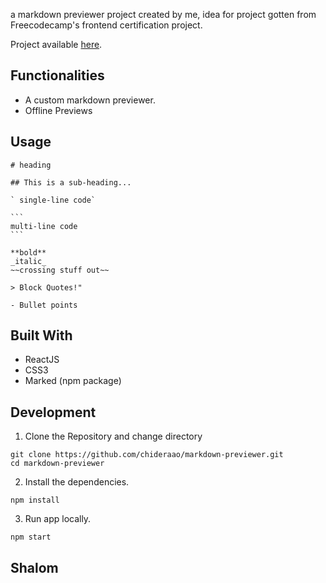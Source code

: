 a markdown previewer project created by me, idea for project gotten from Freecodecamp's frontend certification project.

Project available [here](https://angry-volhard-60f72f.netlify.app/).

## Functionalities

- A custom markdown previewer.
- Offline Previews

## Usage

    # heading

    ## This is a sub-heading...

    ` single-line code`

    ```
    multi-line code
    ```

    **bold**
    _italic_
    ~~crossing stuff out~~

    > Block Quotes!"

    - Bullet points

## Built With

- ReactJS
- CSS3
- Marked (npm package)

## Development

1. Clone the Repository and change directory

```
git clone https://github.com/chideraao/markdown-previewer.git
cd markdown-previewer
```

2. Install the dependencies.

```
npm install
```

3. Run app locally.

```
npm start
```

## Shalom
